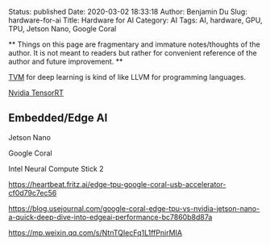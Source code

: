 Status: published
Date: 2020-03-02 18:33:18
Author: Benjamin Du
Slug: hardware-for-ai
Title: Hardware for AI
Category: AI
Tags: AI, hardware, GPU, TPU, Jetson Nano, Google Coral

**
Things on this page are fragmentary and immature notes/thoughts of the author.
It is not meant to readers but rather for convenient reference of the author and future improvement.
**

[TVM](https://github.com/apache/incubator-tvm)
for deep learning is kind of like LLVM for programming languages.


[Nvidia TensorRT](https://developer.nvidia.com/tensorrt)


## Embedded/Edge AI

Jetson Nano

Google Coral

Intel Neural Compute Stick 2

https://heartbeat.fritz.ai/edge-tpu-google-coral-usb-accelerator-cf0d79c7ec56

https://blog.usejournal.com/google-coral-edge-tpu-vs-nvidia-jetson-nano-a-quick-deep-dive-into-edgeai-performance-bc7860b8d87a

https://mp.weixin.qq.com/s/NtnTQIecFq1L1ffPnirMIA
